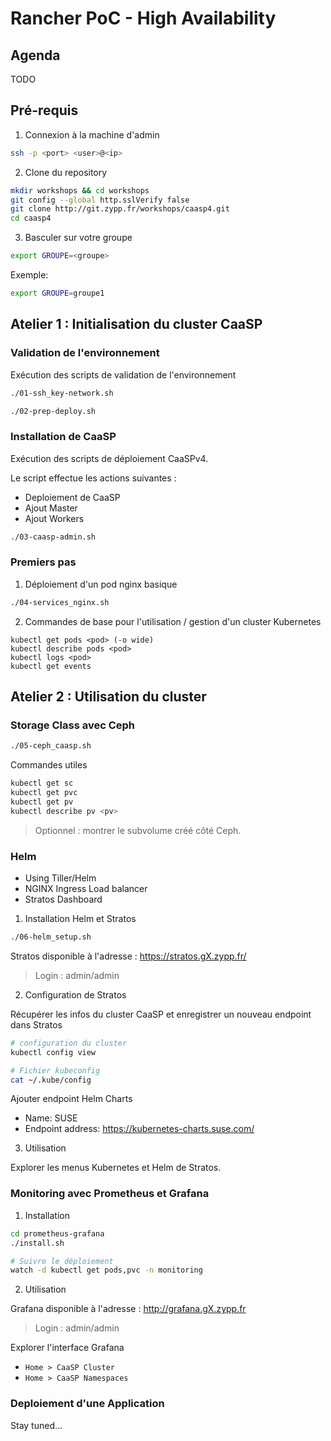 # Rancher PoC - High Availability

## Agenda

TODO

## Pré-requis

1. Connexion à la machine d'admin

```bash
ssh -p <port> <user>@<ip>
```

2. Clone du repository

```bash
mkdir workshops && cd workshops
git config --global http.sslVerify false
git clone http://git.zypp.fr/workshops/caasp4.git
cd caasp4
```

3. Basculer sur votre groupe

```bash
export GROUPE=<groupe>
```

Exemple:

```bash
export GROUPE=groupe1
```

## Atelier 1 : Initialisation du cluster CaaSP

### Validation de l'environnement

Exécution des scripts de validation de l'environnement

```bash
./01-ssh_key-network.sh
```

```bash
./02-prep-deploy.sh
```

### Installation de CaaSP

Exécution des scripts de déploiement CaaSPv4.

Le script effectue les actions suivantes :

- Deploiement de CaaSP
- Ajout Master
- Ajout Workers

```bash
./03-caasp-admin.sh
```

### Premiers pas

1. Déploiement d'un pod nginx basique

```bash
./04-services_nginx.sh
```

2. Commandes de base pour l'utilisation / gestion d'un cluster Kubernetes

```
kubectl get pods <pod> (-o wide)
kubectl describe pods <pod>
kubectl logs <pod>
kubectl get events
```

## Atelier 2 : Utilisation du cluster

### Storage Class avec Ceph

```bash
./05-ceph_caasp.sh
```

Commandes utiles

```bash
kubectl get sc
kubectl get pvc
kubectl get pv
kubectl describe pv <pv>
```

> Optionnel : montrer le subvolume créé côté Ceph.

### Helm

- Using Tiller/Helm
- NGINX Ingress Load balancer
- Stratos Dashboard

1. Installation Helm et Stratos

```bash
./06-helm_setup.sh
```

Stratos disponible à l'adresse : https://stratos.gX.zypp.fr/
> Login : admin/admin

2. Configuration de Stratos

Récupérer les infos du cluster CaaSP et enregistrer un nouveau endpoint dans Stratos

```bash
# configuration du cluster
kubectl config view

# Fichier kubeconfig
cat ~/.kube/config
```

Ajouter endpoint Helm Charts

- Name: SUSE
- Endpoint address: https://kubernetes-charts.suse.com/

3. Utilisation

Explorer les menus Kubernetes et Helm de Stratos.

### Monitoring avec Prometheus et Grafana

1. Installation

```bash
cd prometheus-grafana
./install.sh

# Suivre le déploiement
watch -d kubectl get pods,pvc -n monitoring
```

2. Utilisation

Grafana disponible à l'adresse : http://grafana.gX.zypp.fr
> Login : admin/admin

Explorer l'interface Grafana

- `Home > CaaSP Cluster`
- `Home > CaaSP Namespaces`

### Deploiement d'une Application

Stay tuned...
